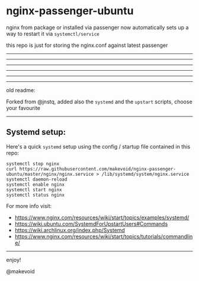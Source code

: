 nginx-passenger-ubuntu
============================

nginx from package or installed via passenger now automatically sets up a way to restart it via `systemctl/service`

this repo is just for storing the nginx.conf against latest passenger


---

---

---

---

---

---



old readme:


Forked from @jnstq, added also the `systemd` and the `upstart` scripts, choose your favourite

---

## Systemd setup:

Here's a quick `systemd` setup using the config / startup file contained in this repo:


    systemctl stop nginx
    curl https://raw.githubusercontent.com/makevoid/nginx-passenger-ubuntu/master/nginx/nginx.service > /lib/systemd/system/nginx.service
    systemctl daemon-reload
    systemctl enable nginx
    systemctl start nginx
    systemctl status nginx

For more info visit:

- https://www.nginx.com/resources/wiki/start/topics/examples/systemd/
- https://wiki.ubuntu.com/SystemdForUpstartUsers#Commands
- https://wiki.archlinux.org/index.php/Systemd
- https://www.nginx.com/resources/wiki/start/topics/tutorials/commandline/

----


enjoy!

@makevoid
